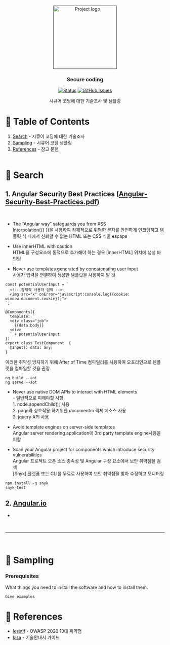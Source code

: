 <p align="center">
  <a href="" rel="noopener">
 <img width=200px height=200px src="https://www.fora.si/uploads/perception/images/benefits/secure_2.png" alt="Project logo"></a>
</p>

<h3 align="center">Secure coding</h3>

<div align="center">

[![Status](https://img.shields.io/badge/status-active-success.svg)]()
[![GitHub Issues](https://img.shields.io/github/issues/kylelobo/The-Documentation-Compendium.svg)](https://github.com/jyos1426/secure_code/issues)

</div>

<p align="center"> 시큐어 코딩에 대한 기술조사 및 샘플링
    <br> 
</p>

# 📝 Table of Contents

1. [Search](#search) - 시큐어 코딩에 대한 기술조사
2. [Sampling](#sampling) - 시큐어 코딩 샘플링
3. [References](#refer) - 참고 문헌
<br><br>

# 🧐 Search <a name = "search"></a>

## 1. Angular Security Best Practices ([Angular-Security-Best-Practices.pdf](https://snyk.io/wp-content/uploads/Angular-Security-Best-Practices-1.pdf))
<br>

- The “Angular way” safeguards you from XSS
<br> Interpolation({{ })을 사용하여 잠재적으로 위험한 문자를 안전하게 인코딩하고 템플릿 식 내에서 신뢰할 수 없는 HTML 또는 CSS 식을 escape

- Use innerHTML with caution
<br> HTML을 구성요소에 동적으로 추가해야 하는 경우 [innerHTML] 위치에 생성 바인딩

- Never use templates generated by concatenating user input
<br> 사용자 입력을 연결하여 생성한 템플릿을 사용하지 말 것
```
const potentialUserInput = `
  <!-- 잠재적 사용자 입력 -->
  <img src="x" onError="javascript:console.log({cookie: window.document.cookie});">
`;

@Components({
  template: `
  <div class="job">
    {{data.body}}
  <div>
  ` + potentialUserInput
})
export class TestComponent  {
  @Input() data: any;
}
```
이러한 취약성 방지하기 위해 After of Time 컴파일러를 사용하여 오프라인으로 템플릿을 컴파일할 것을 권장
```
ng build --aot
ng serve --aot
```

- Never use native DOM APIs to interact with HTML elements
<br> - 일반적으로 피해야할 사항
<br> 1. node.appendChild(); 사용
<br> 2. page와 상호작용 하기위한 documentm 객체 메소스 사용
<br> 3. jquery API 사용

- Avoid template engines on server-side templates
<br> Angular server rendering application에 3rd party template engine사용을 피함


- Scan your Angular project for components which introduce security vulnerabilities
<br> Angular 프로젝트 오픈 소스 종속성 및 Angular 구성 요소에서 보안 취약점을 검색
<br> [Snyk] 플랫폼 또는 CLI를 무료로 사용하여 보안 취약점을 찾아 수정하고 모니터링
```
npm install -g snyk
snyk test
```

## 2. [Angular.io](https://angular.io/guide/security)

- 

<br>

---
<br>

# 🏁 Sampling <a name = "sampling"></a>

### Prerequisites

What things you need to install the software and how to install them.

```
Give examples
```


# 🔧 References <a name = "refer"></a>

- [lesstif](https://www.lesstif.com/security/owasp-2020-10-91291830.html#OWASP202010%EB%8C%80%EC%B7%A8%EC%95%BD%EC%A0%90-A1.Injection(%EC%9D%B8%EC%A0%9D%EC%85%98)) - OWASP 2020 10대 취약점
- [kisa](https://www.kisa.or.kr/public/laws/laws3_View.jsp?cPage=6&mode=view&p_No=259&b_No=259&d_No=52&ST=T&SV=) - 기술안내서 가이드